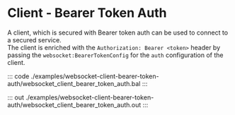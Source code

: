 # Client - Bearer Token Auth

A client, which is secured with Bearer token auth can be used to connect to
a secured service.<br/>
The client is enriched with the `Authorization: Bearer <token>` header by
passing the `websocket:BearerTokenConfig` for the `auth` configuration of the
client.


::: code ./examples/websocket-client-bearer-token-auth/websocket_client_bearer_token_auth.bal :::

::: out ./examples/websocket-client-bearer-token-auth/websocket_client_bearer_token_auth.out :::